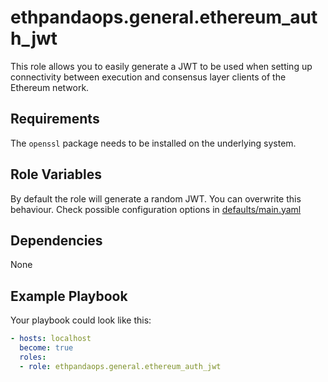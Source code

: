 # ethpandaops.general.ethereum_auth_jwt

This role allows you to easily generate a JWT to be used  when setting up connectivity between execution and consensus layer clients of the Ethereum network.

## Requirements

The `openssl` package needs to be installed on the underlying system.

## Role Variables

By default the role will generate a random JWT. You can overwrite this behaviour. Check possible configuration options in [defaults/main.yaml](defaults/main.yaml)

## Dependencies

None

## Example Playbook

Your playbook could look like this:

```yaml
- hosts: localhost
  become: true
  roles:
  - role: ethpandaops.general.ethereum_auth_jwt
```
